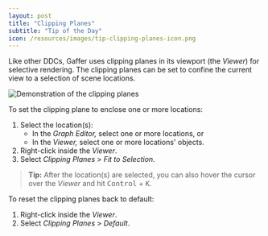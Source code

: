 ```yaml
---
layout: post
title: "Clipping Planes"
subtitle: "Tip of the Day"
icon: /resources/images/tip-clipping-planes-icon.png
---
```


Like other DDCs, Gaffer uses clipping planes in its viewport (the _Viewer_) for selective rendering. The clipping planes can be set to confine the current view to a selection of scene locations.

<img class="mtb-30" src="{{ site.baseurl }}/resources/images/tip-clipping-planesAnimation.gif" alt="Demonstration of the clipping planes">

To set the clipping plane to enclose one or more locations:

1. Select the location(s):
    - In the _Graph Editor,_ select one or more locations, or
    - In the _Viewer,_ select one or more locations' objects.
2. Right-click inside the _Viewer_.
3. Select _Clipping Planes_ > _Fit to Selection_.

> **Tip:** After the location(s) are selected, you can also hover the cursor over the _Viewer_ and hit <kbd>Control</kbd> + <kbd>K</kbd>.

To reset the clipping planes back to default:

1. Right-click inside the _Viewer_.
2. Select _Clipping Planes_ > _Default_.
